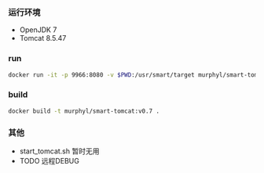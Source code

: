 ### 运行环境

- OpenJDK 7
- Tomcat 8.5.47


### run
```sh
docker run -it -p 9966:8080 -v $PWD:/usr/smart/target murphyl/smart-tomcat:v0.7
```

### build
```sh
docker build -t murphyl/smart-tomcat:v0.7 .
```

### 其他

- start_tomcat.sh 暂时无用
- TODO 远程DEBUG